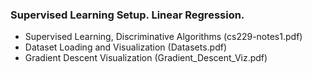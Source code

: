 ### Supervised Learning Setup. Linear Regression.

- Supervised Learning, Discriminative Algorithms (cs229-notes1.pdf)
- Dataset Loading and Visualization (Datasets.pdf)
- Gradient Descent Visualization (Gradient_Descent_Viz.pdf)
